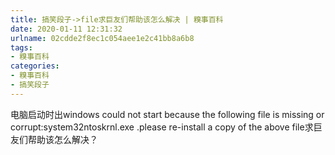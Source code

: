 ```yaml
---
title: 搞笑段子->file求巨友们帮助该怎么解决 | 糗事百科
date: 2020-01-11 12:31:32
urlname: 02cdde2f8ec1c054aee1e2c41bb8a6b8
tags: 
- 糗事百科
categories:
- 糗事百科
- 搞笑段子
---
```

电脑启动时出windows could not start because the following file is missing or corrupt:system32ntoskrnl.exe .please re-install a copy of the above file求巨友们帮助该怎么解决？


